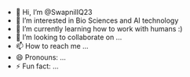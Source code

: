 - 👋 Hi, I’m @SwapnilIQ23
- 👀 I’m interested in Bio Sciences and AI technology  
- 🌱 I’m currently learning how to work with humans :)
- 💞️ I’m looking to collaborate on ...
- 📫 How to reach me ...
- 😄 Pronouns: ...
- ⚡ Fun fact: ...

<!---
SwapnilIQ23/SwapnilIQ23 is a ✨ special ✨ repository because its `README.md` (this file) appears on your GitHub profile.
You can click the Preview link to take a look at your changes.
--->
